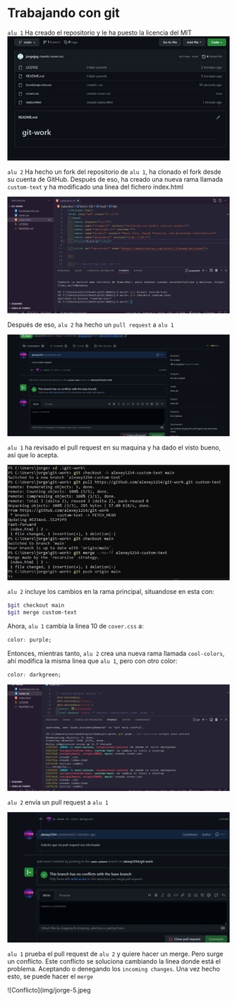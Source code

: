 # Trabajando con git

`alu 1` Ha creado el repositorio y le ha puesto la licencia del MIT
![Primera imagen jorge](img/jorge-1.jpeg)

`alu 2` Ha hecho un fork del repositorio de `alu 1`, ha clonado el fork desde su cuenta de GitHub. Después de eso, ha creado una nueva rama llamada `custom-text` y ha modificado una linea del fichero index.html

![primera imagen alex](img/alex-1.png)

Después de eso, `alu 2` ha hecho un `pull request` a `alu 1`

![segunda imagen alex](img/alex-3.png)

`alu 1` ha revisado el pull request en su maquina y ha dado el visto bueno, así que lo acepta.

![tercera imagen jorge](img/jorge-3.jpeg)

`alu 2` incluye los cambios en la rama principal, situandose en esta con:

```bash
$git checkout main
$git merge custom-text
```

Ahora, `alu 1` cambia la linea 10 de `cover.css` a:

```css
color: purple;
```

Entonces, mientras tanto, `alu 2` crea una nueva rama llamada `cool-colors`, ahí modifica la misma linea que `alu 1`, pero con otro color:

```css
color: darkgreen;
```

![cuarta imagen alex](img/alex-4.png)

`alu 2` envía un pull request a `alu 1`

![Quinta imagen alex](img/alex-5.png)

`alu 1` prueba el pull request de `alu 2` y quiere hacer un merge. Pero surge un conflicto. Este conflicto se soluciona cambiando la linea donde está el problema. Aceptando o denegando los `incoming changes`. Una vez hecho esto, se puede hacer el `merge`

![Conflicto](img/jorge-5.jpeg
